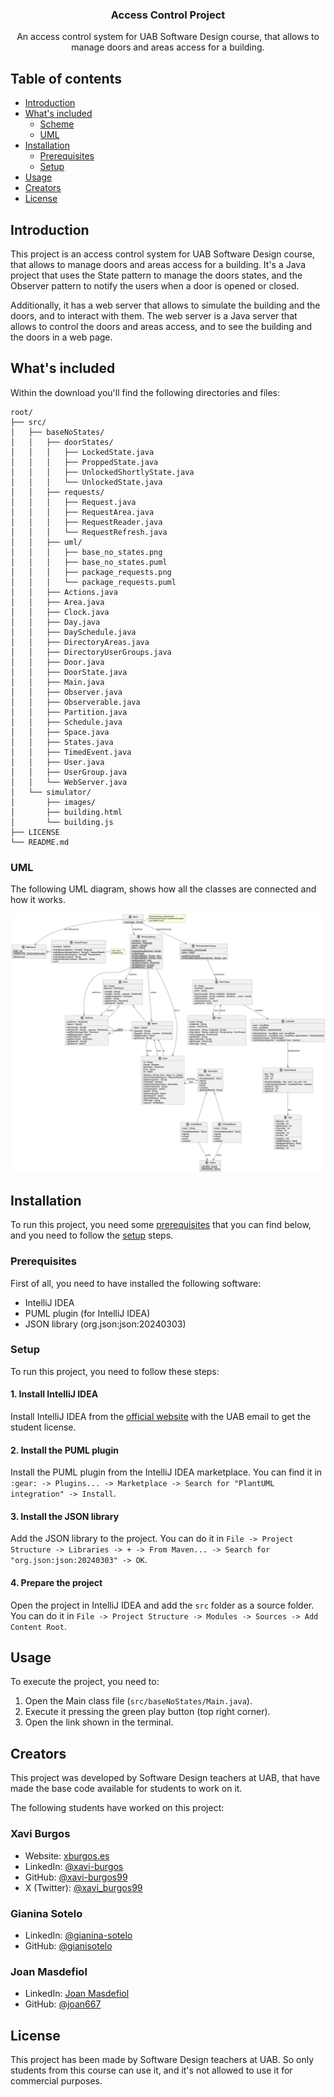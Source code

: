 <p align="center">
  <h3 align="center">Access Control Project</h3>
  <p align="center">
    An access control system for UAB Software Design course, that allows to manage doors and areas access for a building.
  </p>
</p>



## Table of contents

- [Introduction](#introduction)
- [What's included](#whats-included)
    - [Scheme](#whats-included)
    - [UML](#uml)
- [Installation](#installation)
    - [Prerequisites](#prerequisites)
    - [Setup](#setup)
- [Usage](#usage)
- [Creators](#creators)
- [License](#license)



## Introduction
This project is an access control system for UAB Software Design course, that allows to manage doors and areas access for a building. It's a Java project that uses the State pattern to manage the doors states, and the Observer pattern to notify the users when a door is opened or closed.

Additionally, it has a web server that allows to simulate the building and the doors, and to interact with them. The web server is a Java server that allows to control the doors and areas access, and to see the building and the doors in a web page.


## What's included
Within the download you'll find the following directories and files:

```text
root/
├── src/
│   ├── baseNoStates/
│   │   ├── doorStates/
│   │   │   ├── LockedState.java
│   │   │   ├── ProppedState.java
│   │   │   ├── UnlockedShortlyState.java
│   │   │   └── UnlockedState.java
│   │   ├── requests/
│   │   │   ├── Request.java
│   │   │   ├── RequestArea.java
│   │   │   ├── RequestReader.java
│   │   │   └── RequestRefresh.java
│   │   ├── uml/
│   │   │   ├── base_no_states.png
│   │   │   ├── base_no_states.puml
│   │   │   ├── package_requests.png
│   │   │   └── package_requests.puml
│   │   ├── Actions.java
│   │   ├── Area.java
│   │   ├── Clock.java
│   │   ├── Day.java
│   │   ├── DaySchedule.java
│   │   ├── DirectoryAreas.java
│   │   ├── DirectoryUserGroups.java
│   │   ├── Door.java
│   │   ├── DoorState.java
│   │   ├── Main.java
│   │   ├── Observer.java
│   │   ├── Observerable.java
│   │   ├── Partition.java
│   │   ├── Schedule.java
│   │   ├── Space.java
│   │   ├── States.java
│   │   ├── TimedEvent.java
│   │   ├── User.java
│   │   ├── UserGroup.java
│   │   └── WebServer.java
│   └── simulator/
│       ├── images/
│       ├── building.html
│       └── building.js
├── LICENSE
└── README.md
```

### UML
The following UML diagram, shows how all the classes are connected and how it works.

![UML Diagram](src/baseNoStates/uml/base_no_states.png)

## Installation
To run this project, you need some [prerequisites](#prerequisites) that you can find below, and you need to follow the [setup](#setup) steps.

### Prerequisites
First of all, you need to have installed the following software:

- IntelliJ IDEA
- PUML plugin (for IntelliJ IDEA)
- JSON library (org.json:json:20240303)

### Setup
To run this project, you need to follow these steps:

#### 1. Install IntelliJ IDEA
Install IntelliJ IDEA from the [official website](https://www.jetbrains.com/idea/download/) with the UAB email to get the student license.

#### 2. Install the PUML plugin
Install the PUML plugin from the IntelliJ IDEA marketplace. You can find it in `:gear: -> Plugins... -> Marketplace -> Search for "PlantUML integration" -> Install`.

#### 3. Install the JSON library
Add the JSON library to the project. You can do it in `File -> Project Structure -> Libraries -> + -> From Maven... -> Search for "org.json:json:20240303" -> OK`.

#### 4. Prepare the project
Open the project in IntelliJ IDEA and add the `src` folder as a source folder. You can do it in `File -> Project Structure -> Modules -> Sources -> Add Content Root`.

## Usage
To execute the project, you need to:

1. Open the Main class file (`src/baseNoStates/Main.java`).
2. Execute it pressing the green play button (top right corner).
3. Open the link shown in the terminal.

## Creators
This project was developed by Software Design teachers at UAB, that have made the base code available for students to work on it.

The following students have worked on this project:

### Xavi Burgos
- Website: [xburgos.es](https://xburgos.es)
- LinkedIn: [@xavi-burgos](https://www.linkedin.com/in/xavi-burgos/)
- GitHub: [@xavi-burgos99](https://github.com/xavi-burgos99)
- X (Twitter): [@xavi_burgos99](https://x.com/xavi_burgos99)

### Gianina Sotelo
- LinkedIn: [@gianina-sotelo](https://www.linkedin.com/in/gianina-sotelo/)
- GitHub: [@gianisotelo](https://github.com/gianisotelo)

### Joan Masdefiol
- LinkedIn: [Joan Masdefiol](https://www.linkedin.com/in/joan-masdefiol-colome-3589a22b4/)
- GitHub: [@joan667](https://github.com/joan667)

## License
This project has been made by Software Design teachers at UAB. So only students from this course can use it, and it's not allowed to use it for commercial purposes.
